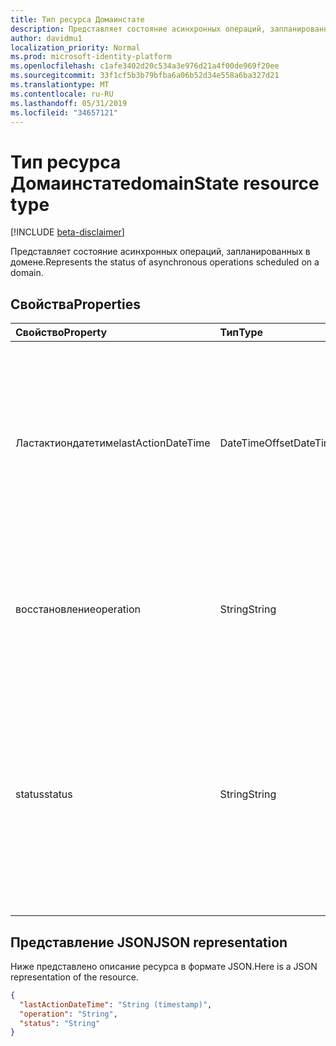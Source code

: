 ```yaml
---
title: Тип ресурса Домаинстате
description: Представляет состояние асинхронных операций, запланированных в домене.
author: davidmu1
localization_priority: Normal
ms.prod: microsoft-identity-platform
ms.openlocfilehash: c1afe3402d20c534a3e976d21a4f00de969f20ee
ms.sourcegitcommit: 33f1cf5b3b79bfba6a06b52d34e558a6ba327d21
ms.translationtype: MT
ms.contentlocale: ru-RU
ms.lasthandoff: 05/31/2019
ms.locfileid: "34657121"
---
```

# <a name="domainstate-resource-type"></a><span data-ttu-id="f39aa-103">Тип ресурса Домаинстате</span><span class="sxs-lookup"><span data-stu-id="f39aa-103">domainState resource type</span></span>

[!INCLUDE [beta-disclaimer](../../includes/beta-disclaimer.md)]

<span data-ttu-id="f39aa-104">Представляет состояние асинхронных операций, запланированных в домене.</span><span class="sxs-lookup"><span data-stu-id="f39aa-104">Represents the status of asynchronous operations scheduled on a domain.</span></span>

## <a name="properties"></a><span data-ttu-id="f39aa-105">Свойства</span><span class="sxs-lookup"><span data-stu-id="f39aa-105">Properties</span></span>

| <span data-ttu-id="f39aa-106">Свойство</span><span class="sxs-lookup"><span data-stu-id="f39aa-106">Property</span></span>   | <span data-ttu-id="f39aa-107">Тип</span><span class="sxs-lookup"><span data-stu-id="f39aa-107">Type</span></span> | <span data-ttu-id="f39aa-108">Описание</span><span class="sxs-lookup"><span data-stu-id="f39aa-108">Description</span></span> |
|:---------------|:--------|:----------|
| <span data-ttu-id="f39aa-109">Ластактиондатетиме</span><span class="sxs-lookup"><span data-stu-id="f39aa-109">lastActionDateTime</span></span> | <span data-ttu-id="f39aa-110">DateTimeOffset</span><span class="sxs-lookup"><span data-stu-id="f39aa-110">DateTimeOffset</span></span> | <span data-ttu-id="f39aa-111">Временная метка времени последнего действия.</span><span class="sxs-lookup"><span data-stu-id="f39aa-111">Timestamp for when the last activity occurred.</span></span> <span data-ttu-id="f39aa-112">Значение обновляется при планировании операции асинхронная задача начинается и после завершения операции.</span><span class="sxs-lookup"><span data-stu-id="f39aa-112">The value is updated when an operation is scheduled, the asynchronous task starts, and when the operation completes.</span></span> |
| <span data-ttu-id="f39aa-113">восстановление</span><span class="sxs-lookup"><span data-stu-id="f39aa-113">operation</span></span> | <span data-ttu-id="f39aa-114">String</span><span class="sxs-lookup"><span data-stu-id="f39aa-114">String</span></span> | <span data-ttu-id="f39aa-115">Тип асинхронной операции.</span><span class="sxs-lookup"><span data-stu-id="f39aa-115">Type of asynchronous operation.</span></span> <span data-ttu-id="f39aa-116">Значения могут быть *форцеделете* или *верификацией*</span><span class="sxs-lookup"><span data-stu-id="f39aa-116">The values can be *ForceDelete* or *Verification*</span></span> |
| <span data-ttu-id="f39aa-117">status</span><span class="sxs-lookup"><span data-stu-id="f39aa-117">status</span></span> | <span data-ttu-id="f39aa-118">String</span><span class="sxs-lookup"><span data-stu-id="f39aa-118">String</span></span> | <span data-ttu-id="f39aa-119">Текущее состояние операции.</span><span class="sxs-lookup"><span data-stu-id="f39aa-119">Current status of the operation.</span></span> <br> <span data-ttu-id="f39aa-120">*Запланированная* операция запланирована, но еще не запущена.</span><span class="sxs-lookup"><span data-stu-id="f39aa-120">*Scheduled* - Operation has been scheduled but has not started.</span></span> <br> <span data-ttu-id="f39aa-121">*Выполнение* — задача запущена и выполняется.</span><span class="sxs-lookup"><span data-stu-id="f39aa-121">*InProgress* - Task has started and is in progress.</span></span> <br> <span data-ttu-id="f39aa-122">*Failed* — не удалось выполнить операцию.</span><span class="sxs-lookup"><span data-stu-id="f39aa-122">*Failed* - Operation has failed.</span></span> |

## <a name="json-representation"></a><span data-ttu-id="f39aa-123">Представление JSON</span><span class="sxs-lookup"><span data-stu-id="f39aa-123">JSON representation</span></span>
<span data-ttu-id="f39aa-124">Ниже представлено описание ресурса в формате JSON.</span><span class="sxs-lookup"><span data-stu-id="f39aa-124">Here is a JSON representation of the resource.</span></span>

<!-- {
  "blockType": "resource",
  "optionalProperties": [

  ],
  "@odata.type": "microsoft.graph.domainState"
}-->

```json
{
  "lastActionDateTime": "String (timestamp)",
  "operation": "String",
  "status": "String"
}

```

<!-- uuid: 8fcb5dbc-d5aa-4681-8e31-b001d5168d79
2015-10-25 14:57:30 UTC -->
<!--
{
  "type": "#page.annotation",
  "description": "domainState resource",
  "keywords": "",
  "section": "documentation",
  "tocPath": "",
  "suppressions": []
}
-->
